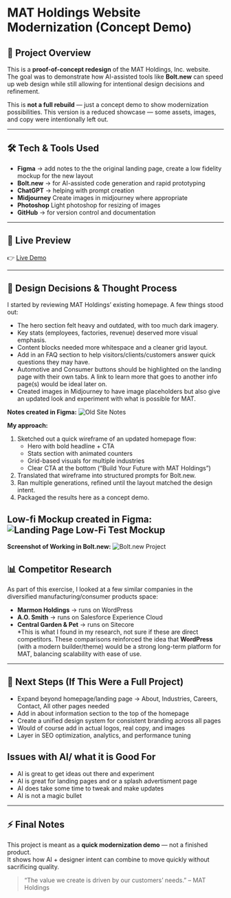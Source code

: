 # MAT Holdings Website Modernization (Concept Demo)

## 📌 Project Overview
This is a **proof-of-concept redesign** of the MAT Holdings, Inc. website.  
The goal was to demonstrate how AI-assisted tools like **Bolt.new** can speed up web design while still allowing for intentional design decisions and refinement.  

This is **not a full rebuild** — just a concept demo to show modernization possibilities.
This version is a reduced showcase — some assets, images, and copy were intentionally left out.

---

## 🛠️ Tech & Tools Used
- **Figma** → add notes to the the original landing page, create a low fidelity mockup for the new layout
- **Bolt.new** → for AI-assisted code generation and rapid prototyping
- **ChatGPT** → helping with prompt creation
- **Midjourney** Create images in midjourney where appropriate
- **Photoshop** Light photoshop for resizing of images
- **GitHub** → for version control and documentation

---

## 🚀 Live Preview
👉 [Live Demo](https://mat-holdings-corpora-n4hl.bolt.host)

---

## 🎨 Design Decisions & Thought Process
I started by reviewing MAT Holdings’ existing homepage. A few things stood out:  
- The hero section felt heavy and outdated, with too much dark imagery.
- Key stats (employees, factories, revenue) deserved more visual emphasis.  
- Content blocks needed more whitespace and a cleaner grid layout.
- Add in an FAQ section to help visitors/clients/customers answer quick questions they may have.
- Automotive and Consumer buttons should be highlighted on the landing page with their own tabs. A link to learn more that goes to another info page(s) would be ideal later on.
- Created images in Midjourney to have image placeholders but also give an updated look and experiment with what is possible for MAT.

**Notes created in Figma:** 
![Old Site Notes](https://raw.githubusercontent.com/cpuncekar/MAT-Holdings-Inc-Website-Landing-Page-Redesign/main/01-MAT-Holding-Inc-Old-Website-Notes.png)

**My approach:**  
1. Sketched out a quick wireframe of an updated homepage flow:  
   - Hero with bold headline + CTA  
   - Stats section with animated counters  
   - Grid-based visuals for multiple industries  
   - Clear CTA at the bottom (“Build Your Future with MAT Holdings”)  
2. Translated that wireframe into structured prompts for Bolt.new.  
3. Ran multiple generations, refined until the layout matched the design intent.  
4. Packaged the results here as a concept demo.  

**Low-fi Mockup created in Figma:** 
![Landing Page Low-Fi Test Mockup](https://raw.githubusercontent.com/cpuncekar/MAT-Holdings-Inc-Website-Landing-Page-Redesign/main/02-Landing-Page-LowFi-test-mockup.png)
---
**Screenshot of Working in Bolt.new:**
![Bolt.new Project](https://raw.githubusercontent.com/cpuncekar/MAT-Holdings-Inc-Website-Landing-Page-Redesign/main/01-bolt-new-working.png)

## 📊 Competitor Research
As part of this exercise, I looked at a few similar companies in the diversified manufacturing/consumer products space:  
- **Marmon Holdings** → runs on WordPress  
- **A.O. Smith** → runs on Salesforce Experience Cloud  
- **Central Garden & Pet** → runs on Sitecore  
*This is what I found in my research, not sure if these are direct competitors.
These comparisons reinforced the idea that **WordPress** (with a modern builder/theme) would be a strong long-term platform for MAT, balancing scalability with ease of use.

---

## 📝 Next Steps (If This Were a Full Project)
- Expand beyond homepage/landing page → About, Industries, Careers, Contact, All other pages needed
- Add in about information section to the top of the homepage
- Create a unified design system for consistent branding across all pages
- Would of course add in actual logos, real copy, and images
- Layer in SEO optimization, analytics, and performance tuning

## Issues with AI/ what it is Good For
- AI is great to get ideas out there and experiment
- AI is great for landing pages and or a splash advertisment page
- AI does take some time to tweak and make updates
- AI is not a magic bullet
---

## ⚡ Final Notes
This project is meant as a **quick modernization demo** — not a finished product.  
It shows how AI + designer intent can combine to move quickly without sacrificing quality.  

> “The value we create is driven by our customers’ needs.” – MAT Holdings
